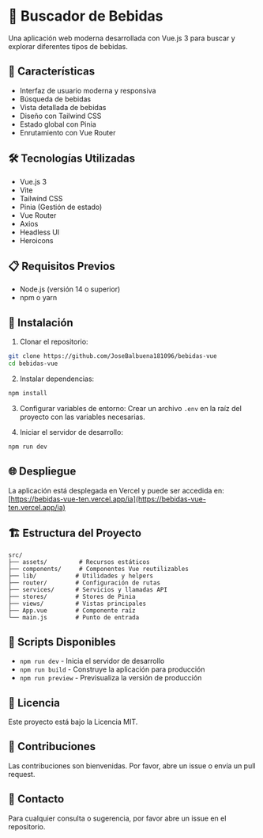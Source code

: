# 🍹 Buscador de Bebidas

Una aplicación web moderna desarrollada con Vue.js 3 para buscar y explorar diferentes tipos de bebidas.

## 🚀 Características

- Interfaz de usuario moderna y responsiva
- Búsqueda de bebidas
- Vista detallada de bebidas
- Diseño con Tailwind CSS
- Estado global con Pinia
- Enrutamiento con Vue Router

## 🛠️ Tecnologías Utilizadas

- Vue.js 3
- Vite
- Tailwind CSS
- Pinia (Gestión de estado)
- Vue Router
- Axios
- Headless UI
- Heroicons

## 📋 Requisitos Previos

- Node.js (versión 14 o superior)
- npm o yarn

## 🔧 Instalación

1. Clonar el repositorio:
```bash
git clone https://github.com/JoseBalbuena181096/bebidas-vue
cd bebidas-vue
```

2. Instalar dependencias:
```bash
npm install
```

3. Configurar variables de entorno:
Crear un archivo `.env` en la raíz del proyecto con las variables necesarias.

4. Iniciar el servidor de desarrollo:
```bash
npm run dev
```

## 🌐 Despliegue

La aplicación está desplegada en Vercel y puede ser accedida en:
[https://bebidas-vue-ten.vercel.app/ia](https://bebidas-vue-ten.vercel.app/ia)

## 🏗️ Estructura del Proyecto

```
src/
├── assets/         # Recursos estáticos
├── components/     # Componentes Vue reutilizables
├── lib/           # Utilidades y helpers
├── router/        # Configuración de rutas
├── services/      # Servicios y llamadas API
├── stores/        # Stores de Pinia
├── views/         # Vistas principales
├── App.vue        # Componente raíz
└── main.js        # Punto de entrada
```

## 🚀 Scripts Disponibles

- `npm run dev` - Inicia el servidor de desarrollo
- `npm run build` - Construye la aplicación para producción
- `npm run preview` - Previsualiza la versión de producción

## 📝 Licencia

Este proyecto está bajo la Licencia MIT.

## 👥 Contribuciones

Las contribuciones son bienvenidas. Por favor, abre un issue o envía un pull request.

## 📧 Contacto

Para cualquier consulta o sugerencia, por favor abre un issue en el repositorio.
